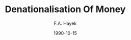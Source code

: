 ---
layout: writing
title: Denationalisation Of Money
date: 1990-10-15
categories: ['Money and Austrian Econ']
author: ['F.A. Hayek']
excerpt: What if the government let anyone use a currency of his or her choosing? What if the government permitted entrepreneurs to innovate in the monetary sector, such as by creating digital currencies or minting commodity money?
external_url: https://mises.org/library/denationalisation-money-argument-refined
---